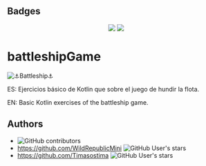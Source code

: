 ## Badges

<p align="center">
    <a href="https://img.shields.io/badge/-Kotlin-7F52FF?style=flat&logo=kotlin&logoColor=white" alt="Code Used">
        <img src="https://img.shields.io/badge/-Kotlin-7F52FF?style=flat&logo=kotlin&logoColor=white" /></a>
    <a href="https://img.shields.io/github/last-commit/WildRepublicMini/battleshipGame" alt="GitHub last commit">
        <img src="https://img.shields.io/github/last-commit/WildRepublicMini/battleshipGame" /></a>
</p>



# battleshipGame

![⚓Battleship⚓](https://github.com/user-attachments/assets/3303b5f4-8bfd-48ab-b100-9f0699bc9b76)


ES: Ejercicios básico de Kotlin que sobre el juego de hundir la flota.

EN: Basic Kotlin exercises of the battleship game.


## Authors
- ![GitHub contributors](https://img.shields.io/github/contributors/WildRepublicMini/battleshipGame)
- https://github.com/WildRepublicMini   ![GitHub User's stars](https://img.shields.io/github/stars/WildRepublicMini)
- https://github.com/Timasostima    ![GitHub User's stars](https://img.shields.io/github/stars/Timasostima)




